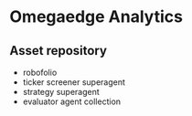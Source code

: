 # Omegaedge Analytics

## Asset repository
* robofolio
* ticker screener superagent
* strategy superagent
* evaluator agent collection

  
